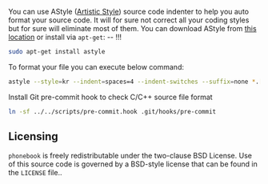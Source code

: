 You can use AStyle ([Artistic Style](http://astyle.sourceforge.net/)) source code indenter to
help you auto format your source code. It will for sure not correct all your coding styles but
for sure will eliminate most of them. You can download AStyle from [this location](http://astyle.sourceforge.net/)
or install via `apt-get`:   -- !!! 
```sh
sudo apt-get install astyle
```

To format your file you can execute below command:
```sh
astyle --style=kr --indent=spaces=4 --indent-switches --suffix=none *.[ch]
```

Install Git pre-commit hook to check C/C++ source file format
```sh
ln -sf ../../scripts/pre-commit.hook .git/hooks/pre-commit
```

Licensing
---------
`phonebook` is freely redistributable under the two-clause BSD License.
Use of this source code is governed by a BSD-style license that can be found
in the `LICENSE` file..
